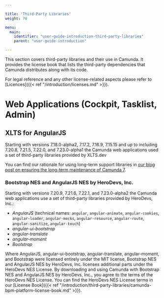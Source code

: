 ```yaml
---

title: 'Third-Party Libraries'
weight: 70

menu:
  main:
    identifier: "user-guide-introduction-third-party-libraries"
    parent: "user-guide-introduction"

---
```


This section covers third-party libraries and their use in Camunda. It provides the license book that lists the third-party dependencies that Camunda distributes along with its code.

For legal reference and any other license-related aspects please refer to [Licences]({{< ref "/introduction/licenses.md" >}}).


# Web Applications (Cockpit, Tasklist, Admin)

## XLTS for AngularJS
Starting with versions 7.18.0-alpha2, 7.17.2, 7.16.9, 7.15.15 and up to including 7.20.8, 7.21.5, 7.22.0, and 7.23.0-alpha1 the Camunda web applications used a set of third-party libraries provided by XLTS.dev

You can find our rationale for using long-term support libraries in [our blog post on ensuring the long-term maintenance of Camunda 7](https://camunda.com/blog/2022/02/ensuring-continuous-support-of-angularjs-in-camunda-platform-7-17/).

### Bootstrap NES and AngularJS NES by HeroDevs, Inc.
Starting with versions 7.20.9, 7.21.6, 7.22.1, and 7.23.0-alpha2 the Camunda web applications use a set of third-party libraries provided by HeroDevs, Inc.:

*  *AngularJS* (technical names: `angular`, `angular-animate`, `angular-cookies`, `angular-loader`, `angular-mocks`, `angular-resource`, `angular-route`, `angular-sanitize`, `angular-touch`)
*  *angular-ui-bootstrap*
*  *angular-translate*
*  *angular-moment*
*  *Bootstrap*

Where AngularJS, angular-ui-bootstrap, angular-translate, angular-moment, and Bootstrap were licensed entirely under the MIT license, Bootstrap NES and AngularJS NES by HeroDevs, Inc. licenses additional parts under the HeroDevs NES License. By downloading and using Camunda with Bootstrap NES and AngularJS NES by HeroDevs, Inc., you agree to the terms of the HeroDevs NES License. You can find the HeroDevs NES License terms in our [License Book]({{< ref "/introduction/third-party-libraries/camunda-bpm-platform-license-book.md" >}}).
